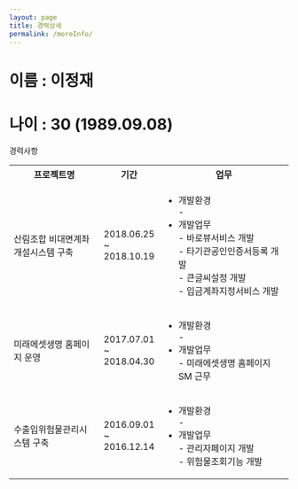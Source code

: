 ```yaml
---
layout: page
title: 경력상세
permalink: /moreInfo/
---
```


<h1>이름 : 이정재</h1>
<h1>나이 : 30 (1989.09.08)</h1>
<div class="info">
   <div class="table-experience">
       <div class="table-header">경력사항</div>
       <table>
           <colgroup>
              <col width="35%" />
              <col width="15%" />
              <col width="*" />
          </colgroup>
          <tbody>
           <tr>
             <th width="35%">프로젝트명</th>
             <th width="15%">기간</th>
             <th width="50%">업무</th>
           </tr>
           <!-- 산림조합 비대면계좌개설시스템 구축 -->
           <tr>
             <td>산림조합 비대면계좌개설시스템 구축</td>
             <td>2018.06.25 ~ 2018.10.19</td>
             <td>
               <ul>
                  <li>개발환경</li>
                     <div class="list">
                        - 
                     </div>
                  <li>개발업무</li>
                     <div class="list">
                        - 바로뷰서비스 개발<br>
                        - 타기관공인인증서등록 개발<br>
                        - 큰글씨설정 개발<br>
                        - 입금계좌지정서비스 개발
                     </div>
               </ul>
             </td>
           </tr>
           <!-- 미래에셋생명 홈페이지 운영 -->
           <tr>
             <td>미래에셋생명 홈페이지 운영</td>
             <td>2017.07.01 ~ 2018.04.30</td>
             <td>
               <ul>
                  <li>개발환경</li>
                     <div class="list">
                        - 
                     </div>
                  <li>개발업무</li>
                     <div class="list">
                        - 미래에셋생명 홈페이지 SM 근무
                     </div>
               </ul>
             </td>
           </tr>
           <!-- 수출입위험물관리시스템 구축 -->
           <tr>
             <td>수출입위험물관리시스템 구축</td>
             <td>2016.09.01 ~ 2016.12.14</td>
             <td>
               <ul>
                  <li>개발환경</li>
                     <div class="list">
                        - 
                     </div>
                  <li>개발업무</li>
                     <div class="list">
                         - 관리자페이지 개발<br>
                         - 위험물조회기능 개발
                     </div>
               </ul>
             </td>
           </tr> 
           <!-- 스마트긴급구조통제단시스템구축 2016.07.04 ~ 2016.08.31 skip -->
           </tbody>
       </table>
   </div>
</div>
